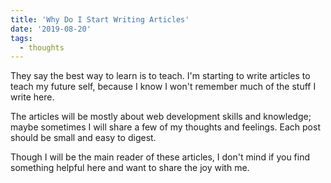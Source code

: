 ```yaml
---
title: 'Why Do I Start Writing Articles'
date: '2019-08-20'
tags:
  - thoughts
---
```


They say the best way to learn is to teach. I'm starting to write articles to teach my future self, because I know I won't remember much of the stuff I write here.

The articles will be mostly about web development skills and knowledge; maybe sometimes I will share a few of my thoughts and feelings. Each post should be small and easy to digest.

Though I will be the main reader of these articles, I don't mind if you find something helpful here and want to share the joy with me.
